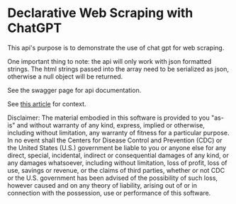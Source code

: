 # Declarative Web Scraping with ChatGPT

This api's purpose is to demonstrate the use of chat gpt for web scraping.

One important thing to note: the api will only work with json formatted strings. The html strings passed into the array need to be serialized as json, otherwise a null object will be returned.  

See the swagger page for api documentation.

See [this article](https://medium.com/@jacques.nikola/declarative-web-scraping-with-chatgpt-fed176485de2) for context.

Disclaimer:
The material embodied in this software is provided to you "as-is" and without warranty of any kind, express, implied or otherwise, including without limitation, any warranty of fitness for a particular purpose. In no event shall the Centers for Disease Control and Prevention (CDC) or the United States (U.S.) government be liable to you or anyone else for any direct, special, incidental, indirect or consequential damages of any kind, or any damages whatsoever, including without limitation, loss of profit, loss of use, savings or revenue, or the claims of third parties, whether or not CDC or the U.S. government has been advised of the possibility of such loss, however caused and on any theory of liability, arising out of or in connection with the possession, use or performance of this software.
